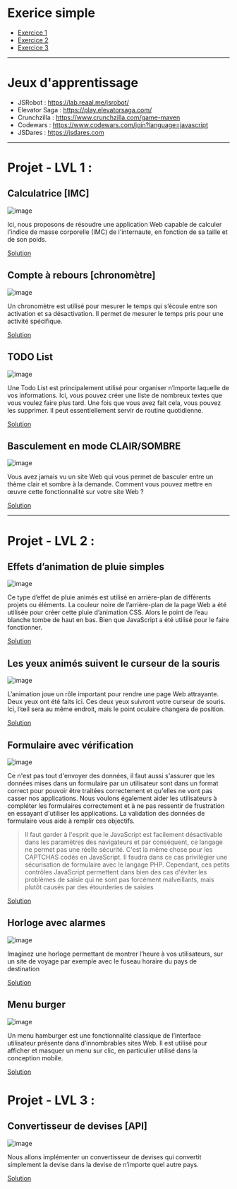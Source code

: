 # Exerice simple 
- [Exercice 1](exercice_1.md)
- [Exercice 2](exercice_2.md)
- [Exercice 3](exercice_3)

---
# Jeux d'apprentissage
- JSRobot : https://lab.reaal.me/jsrobot/
- Elevator Saga : https://play.elevatorsaga.com/
- Crunchzilla : https://www.crunchzilla.com/game-maven
- Codewars : https://www.codewars.com/join?language=javascript
- JSDares : https://jsdares.com

---
# Projet - LVL 1 : 
## Calculatrice [IMC]
![image](./img/CalculatriceIMC.png)

Ici, nous proposons de résoudre une application Web capable de calculer l'indice de masse corporelle (IMC) de l'internaute, en fonction de sa taille et de son poids.

[Solution](../%E2%9A%A0%EF%B8%8F%20Correction%20%E2%9A%A0%EF%B8%8F/CalculatriceIMC/index.html)

## Compte à rebours [chronomètre]
![image](./img/Chronometre.png)

Un chronomètre est utilisé pour mesurer le temps qui s’écoule entre son activation et sa désactivation. Il permet de mesurer le temps pris pour une activité spécifique.

[Solution](../%E2%9A%A0%EF%B8%8F%20Correction%20%E2%9A%A0%EF%B8%8F/Chronometre/index.html)

## TODO List 
![image](./img/TODOList.png)

Une Todo List est principalement utilisé pour organiser n’importe laquelle de vos informations. Ici, vous pouvez créer une liste de nombreux textes que vous voulez faire plus tard. Une fois que vous avez fait cela, vous pouvez les supprimer. Il peut essentiellement servir de routine quotidienne.

[Solution](../%E2%9A%A0%EF%B8%8F%20Correction%20%E2%9A%A0%EF%B8%8F/TODOList/index.html)

## Basculement en mode CLAIR/SOMBRE
![image](./img/CLAIR_SOMBRE.png)

Vous avez jamais vu un site Web qui vous permet de basculer entre un thème clair et sombre à la demande. Comment vous pouvez mettre en œuvre cette fonctionnalité sur votre site Web ?

[Solution](../%E2%9A%A0%EF%B8%8F%20Correction%20%E2%9A%A0%EF%B8%8F/CLAIR_SOMBRE/index.html)

---
# Projet - LVL 2 : 
## Effets d’animation de pluie simples
![image](./img/PluieAnimation.png)

Ce type d’effet de pluie animés est utilisé en arrière-plan de différents projets ou éléments. La couleur noire de l’arrière-plan de la page Web a été utilisée pour créer cette pluie d’animation CSS. Alors le point de l’eau blanche tombe de haut en bas. Bien que JavaScript a été utilisé pour le faire fonctionner.

[Solution](../%E2%9A%A0%EF%B8%8F%20Correction%20%E2%9A%A0%EF%B8%8F/PluieAnimation/index.html)

## Les yeux animés suivent le curseur de la souris 
![image](./img/YeuxAnimesSouris.png)

L’animation joue un rôle important pour rendre une page Web attrayante. Deux yeux ont été faits ici. Ces deux yeux suivront votre curseur de souris. Ici, l’œil sera au même endroit, mais le point oculaire changera de position.

[Solution](../%E2%9A%A0%EF%B8%8F%20Correction%20%E2%9A%A0%EF%B8%8F/YeuxAnimesSouris/index.html)

## Formulaire avec vérification
![image](https://www.javascripttutorial.net/wp-content/uploads/2020/09/JavaScript-Form-Validation-Example.png)

Ce n'est pas tout d'envoyer des données, il faut aussi s'assurer que les données mises dans un formulaire par un utilisateur sont dans un format correct pour pouvoir être traitées correctement et qu'elles ne vont pas casser nos applications. Nous voulons également aider les utilisateurs à compléter les formulaires correctement et à ne pas ressentir de frustration en essayant d'utiliser les applications. La validation des données de formulaire vous aide à remplir ces objectifs.

> Il faut garder à l'esprit que le JavaScript est facilement désactivable dans les paramètres des navigateurs et par conséquent, ce langage ne permet pas une réelle sécurité. C'est la même chose pour les CAPTCHAS codés en JavaScript. Il faudra dans ce cas privilégier une sécurisation de formulaire avec le langage PHP. Cependant, ces petits contrôles JavaScript permettent dans bien des cas d'éviter les problèmes de saisie qui ne sont pas forcément malveillants, mais plutôt causés par des étourderies de saisies

[Solution](../%E2%9A%A0%EF%B8%8F%20Correction%20%E2%9A%A0%EF%B8%8F/FormulaireVerification/index.html)
 
## Horloge avec alarmes 
![image](https://contactmentor.com/wp-content/uploads/2021/08/alarm-clock-1.gif)

Imaginez une horloge permettant de montrer l’heure à vos utilisateurs, sur un site de voyage par exemple avec le fuseau horaire du pays de destination

[Solution](../%E2%9A%A0%EF%B8%8F%20Correction%20%E2%9A%A0%EF%B8%8F/HorlogesAlarmes/index.html)

## Menu burger 
![image](./img/MenuBurger.png)

Un menu hamburger est une fonctionnalité classique de l’interface utilisateur présente dans d’innombrables sites Web. Il est utilisé pour afficher et masquer un menu sur clic, en particulier utilisé dans la conception mobile.

[Solution](../%E2%9A%A0%EF%B8%8F%20Correction%20%E2%9A%A0%EF%B8%8F/MenuBurger/index.html)

# Projet - LVL 3 : 
## Convertisseur de devises [API]
![image](./img/ConvertisseurDevises.png)

Nous allons implémenter un convertisseur de devises qui convertit simplement la devise dans la devise de n’importe quel autre pays.

[Solution](../%E2%9A%A0%EF%B8%8F%20Correction%20%E2%9A%A0%EF%B8%8F/ConvertisseurDevises/index.html)

<!--
## Stripe Follow Along Dropdown
![image](./img/)

Il y a quelques semaines, stripe.com a lancé un nouveau design de site Web. Il semble génial. Une chose que nous recherchons en particulier est le menu déroulant de navigation de morphing : au lieu de cacher et d’afficher un nouveau « conteneur » lorsque l’utilisateur passe d’un élément de navigation à l’autre, ils animent l’arrière-plan du menu déroulant pour faire de l’espace pour différentes tailles de contenu.

[Solution](../%E2%9A%A0%EF%B8%8F%20Correction%20%E2%9A%A0%EF%B8%8F/)

## Le Morpion
Dans ce défi, vous allez créer un jeu de morpion. Voici un résumé des règles :
- le jeu se joue sur une grille de 3 carrés sur 3.
- un joueur joue avec le symbole "X" et l'autre avec le symbole "O".
- les joueurs jouent à tour de rôle. Durant son tour, un joueur doit placer son symbole dans un carré vide.
- si un joueur a trois de ses symboles alignés sur une ligne, une colonne ou une diagonale, il gagne le jeu.
- si il ne reste plus de carré vide, et qu'aucun joueur n'a gagné, alors le jeu est déclaré nul.
  
## Lecteur multimédia
HTML5 fournit des éléments pour intégrer du multimédia dans les documents `<video>` et `<audio>` et qui viennent avec leurs propres APIs pour contrôler la lecture, se déplacer dans le flux.. Comment réaliser les tâches les plus communes, comme créer des contrôles de lectures personnalisés.

## Pong (Breakout)
Il faut créer un jeu complet de style Breakout. Le HTML Canvas fournit le conteneur de jeu où nous dessinons des graphiques via JavaScript. Après avoir appris à utiliser la toile pour les graphiques et les animations, nous passons par les algorithmes derrière les collisions en utilisant des formes de base comme les cercles et les rectangles. Avec ces concepts et une pincée de boucles de jeu et de son, nous aurons bientôt un jeu prêt à être joué!

## Comment faire pour créer une fenêtre modale ?
Nous allons nous intéresser à un composant incontournable dans une application Web : La fenêtre modale

## Carrousel image [Slider]
Il ne fait aucun doute que les carrousels sont des éléments essentiels dans la conception d’un site Web. Lorsque vous êtes limité dans l’espace, mais que vous souhaitez toujours afficher beaucoup d’informations, les carrousels sont très pratiques car ils sont parfaits pour afficher des groupes de contenu connexe ou non. Que ce soit pour le rendu d’un diaporama, d’une section de témoignages ou pour la présentation de plusieurs messages dans un curseur, les carrousels sont indispensables. 

## Lister les dépôts d’un utilisateur GitHub en utilisant l’API publique GitHub
GitHub est une plateforme très essentielle dans le processus de développement logiciel, que ce soit pour les logiciels open-source, les outils privés, l’intégration continue, ou n’importe lequel de ses nombreux autres cas d’utilisation. Dans cette exercice, vous apprendrez à utiliser l’API fetch avec l’interface de programmation d’application GitHub. 

## Pokedex
Pokédex en javascript en utilisant PokéApi. Vous pouvez rechercher votre pokémon préféré.

---
# Projet - LVL 4 : 
## Clone de YouTube
Nous utiliserons l’API youtube pour récupérer des données réelles sur youtube. Toutes les données vidéo proviennent de youtube directement. Nous avons une barre de recherche de travail qui redirige l’utilisateur vers la page de recherche officielle youtube. Et chaque fois que l’utilisateur clique sur la carte vidéo, il / elle sera redirigé vers la page vidéo officielle de youtube.

## Clone de Google Maps
Un simple clone de Google Maps utilisant l’API MapBox.

## Native Speech Recognition
L’API JavaScript Speech Recoginition (ou aussi Voice API) nous permet d’accéder au microphone du visiteur et d’intercepter et d’évaluer les entrées vocales. Et avec elle quelques choses intéressantes peuvent être mises en œuvre : Cela peut même aller aussi loin que votre propre IA! Ou vous construisez votre propre Amazon Echo (Alexa)? Vous avez toutes les possibilités.

## Jeu vitesse d'écriture
Un test de dactylographie est conçu pour déterminer à quelle vitesse une personne tape dans un laps de temps donné. Nous allons concevoir un jeu de frappe utilisant JavaScript qui présente un défi de frappe simple et trouve les performances de frappe en calculant les caractères par minute (CPM), les mots par minute (WPM) et la précision des caractères saisis.

## Learn JavaScript by Building 7 Games - Full Course
- https://www.youtube.com/watch?v=ec8vSKJuZTk

## Create Video Games [Phaser.JS]

## Algorithmes et Structures de Données en JavaScript :
- https://www.freecodecamp.org/news/data-structures-in-javascript-with-examples/
- https://github.com/trekhleb/javascript-algorithms/blob/master/README.fr-FR.md 

## Création de particules [AnimeJS] [Particles.js] [VanillaJS]

## Parallax Website
-->